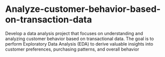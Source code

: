 # Analyze-customer-behavior-based-on-transaction-data
Develop a data analysis project that focuses on understanding and analyzing customer behavior based on transactional data. The goal is to perform Exploratory Data Analysis (EDA) to derive valuable insights into customer preferences, purchasing patterns, and overall behavior
